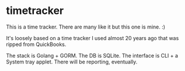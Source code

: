 # timetracker

This is a time tracker. There are many like it but this one is mine. :)

It's loosely based on a time tracker I used almost 20 years ago that was ripped from QuickBooks.

The stack is Golang + GORM. The DB is SQLite. The interface is CLI + a System tray applet.
There will be reporting, eventually.

